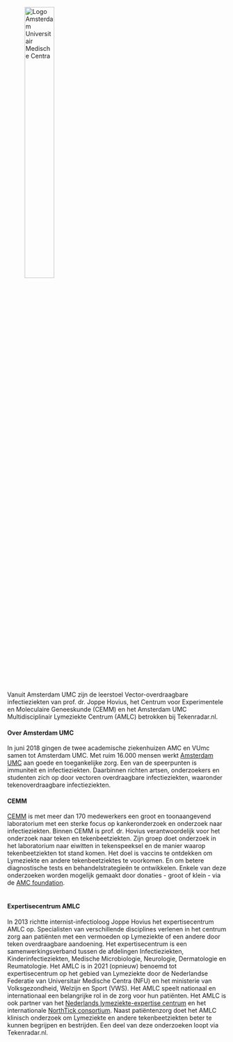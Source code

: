 <figure className="figure text-start w-100">
  <img className="figure-img img-fluid" style="max-width:500px;width:40%;" src="/assets/images/logo-AMC2.png" alt="Logo Amsterdam Universitair Medische Centra">
  <figcaption className="Logo Amsterdam UMC"></figcaption>
</figure>

Vanuit Amsterdam UMC zijn de leerstoel Vector-overdraagbare infectieziekten van prof. dr. Joppe Hovius, het Centrum voor Experimentele en Moleculaire Geneeskunde (CEMM) en het Amsterdam UMC Multidisciplinair Lymeziekte Centrum (AMLC) betrokken bij Tekenradar.nl.


#### Over Amsterdam UMC
In juni 2018 gingen de twee academische ziekenhuizen AMC en VUmc samen tot Amsterdam UMC. Met ruim 16.000 mensen werkt [Amsterdam UMC](https://www.amc.nl/web/specialismen/expertisecentra-een-overzicht/amsterdam-umc-multidisciplinair-lymeziekte-centrum-amlc.htm) aan goede en toegankelijke zorg. Een van de speerpunten is immuniteit en infectieziekten. Daarbinnen richten artsen, onderzoekers en studenten zich op door vectoren overdraagbare infectieziekten, waaronder tekenoverdraagbare infectieziekten. 


#### CEMM
[CEMM](https://www.amc.nl/web/research-75/departments/center-for-experimental-and-molecular-medicine-cemm.htm) is met meer dan 170 medewerkers een groot en toonaangevend laboratorium met een sterke focus op kankeronderzoek en onderzoek naar infectieziekten. Binnen CEMM is prof. dr. Hovius verantwoordelijk voor het onderzoek naar teken en tekenbeetziekten. Zijn groep doet onderzoek in het laboratorium naar eiwitten in tekenspeeksel en de manier waarop tekenbeetziekten tot stand komen. Het doel is vaccins te ontdekken om Lymeziekte en andere tekenbeetziektes te voorkomen. En om betere diagnostische tests en behandelstrategieën te ontwikkelen.  Enkele van deze onderzoeken worden mogelijk gemaakt door donaties - groot of klein - via de [AMC foundation](https://www.amc.nl/web/amc-foundation.htm).
<br></br>

#### Expertisecentrum AMLC
In 2013 richtte internist-infectioloog Joppe Hovius het expertisecentrum AMLC op. Specialisten van verschillende disciplines verlenen in het centrum zorg aan patiënten met een vermoeden op Lymeziekte of een andere door teken overdraagbare aandoening. Het expertisecentrum is een samenwerkingsverband tussen de afdelingen Infectieziekten, Kinderinfectieziekten, Medische Microbiologie, Neurologie, Dermatologie en Reumatologie.  Het AMLC is in 2021 (opnieuw) benoemd tot expertisecentrum op het gebied van Lymeziekte door de Nederlandse Federatie van Universitair Medische Centra (NFU) en het ministerie van Volksgezondheid, Welzijn en Sport (VWS). Het AMLC speelt nationaal en internationaal een belangrijke rol in de zorg voor hun patiënten. Het AMLC is ook partner van het [Nederlands lymeziekte-expertise centrum](https://www.expertisecentrumlyme.nl) en het internationale [NorthTick consortium](https://northsearegion.eu/northtick/). Naast patiëntenzorg doet het AMLC klinisch onderzoek om Lymeziekte en andere tekenbeetziekten beter te kunnen begrijpen en bestrijden. Een deel van deze onderzoeken loopt via Tekenradar.nl.


